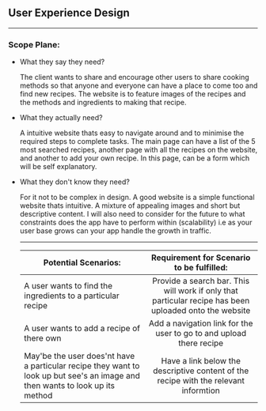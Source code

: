 ## User Experience Design
--------------------------

### Scope Plane:

  - What they say they need?

    The client wants to share and encourage other users to share cooking methods so that anyone and everyone can have a place to come too and find new recipes. The website is to feature images of the recipes and the methods and ingredients to making that recipe.

  - What they actually need?

    A intuitive website thats easy to navigate around and to minimise the required steps to complete tasks. The main page can have a list of the 5 most searched recipes, another page with all the recipes on the website, and another to add your own recipe. In this page, can be a form which will be self explanatory.

  - What they don't know they need?

    For it not to be complex in design. A good website is a simple functional website thats intuitive. A mixture of appealing images and short but descriptive content. I will also need to consider for the future to what constraints does the app have to perform within (scalability) i.e as your user base grows can your app handle the growth in traffic.

    ---

    | Potential Scenarios: | Requirement for Scenario to be fulfilled: |
    |------| :--------:|
    |   A user wants to find the ingredients to a particular recipe   |   Provide a search bar. This will work if only that particular recipe has been uploaded onto the website        |
    |A user wants to add a recipe of there own      |Add a navigation link for the user to go to and upload there recipe           |
    |May'be the user does'nt have a particular recipe they want to look up but see's an image and then wants to look up its method      |Have a link below the descriptive content of the recipe with the relevant informtion           |
    
    









